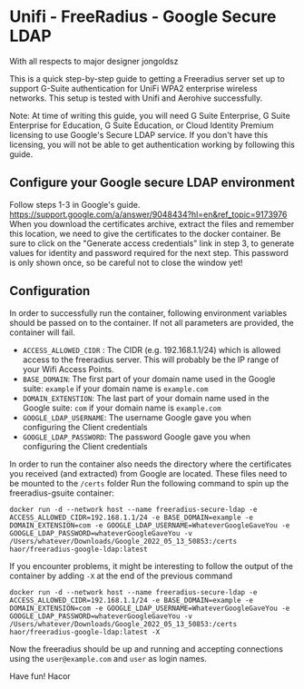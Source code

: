# Unifi - FreeRadius - Google Secure LDAP 

With all respects to major designer jongoldsz

This is a quick step-by-step guide to getting a Freeradius server set up to support G-Suite authentication for UniFi WPA2 enterprise wireless networks. This setup is tested with Unifi and Aerohive successfully.

Note: At time of writing this guide, you will need G Suite Enterprise, G Suite Enterprise for Education, G Suite Education, or Cloud Identity Premium licensing to use Google's Secure LDAP service. If you don't have this licensing, you will not be able to get authentication working by following this guide.

## Configure your Google secure LDAP environment
Follow steps 1-3 in Google's guide. https://support.google.com/a/answer/9048434?hl=en&ref_topic=9173976
When you download the certificates archive, extract the files and remember this location, we need to give the certificates to the docker container.
Be sure to click on the "Generate access credentials" link in step 3, to generate values for identity and password required for the next step. This password is only shown once, so be careful not to close the window yet!

## Configuration
In order to successfully run the container, following environment variables should be passed on to the container. If not all parameters are provided, the container will fail.

- `ACCESS_ALLOWED_CIDR` : The CIDR (e.g. 192.168.1.1/24) which is allowed access to the freeradius server. This will probably be the IP range of your Wifi Access Points.
- `BASE_DOMAIN`: The first part of your domain name used in the Google suite: `example` if your domain name is `example.com`
- `DOMAIN_EXTENSTION`: The last part of your domain name used in the Google suite: `com` if your domain name is `example.com`
- `GOOGLE_LDAP_USERNAME`: The username Google gave you when configuring the Client credentials
- `GOOGLE_LDAP_PASSWORD`: The password Google gave you when configuring the Client credentials 

In order to run the container also needs the directory where the certificates you received (and extracted) from Google are located. These files need to be mounted to the `/certs` folder
Run the following command to spin up the freeradius-gsuite container:

`docker run -d --network host --name freeradius-secure-ldap -e ACCESS_ALLOWED_CIDR=192.168.1.1/24 -e BASE_DOMAIN=example -e DOMAIN_EXTENSION=com -e GOOGLE_LDAP_USERNAME=WhateverGoogleGaveYou -e GOOGLE_LDAP_PASSWORD=whateverGoogleGaveYou -v /Users/whatever/Downloads/Google_2022_05_13_50853:/certs haor/freeradius-google-ldap:latest`

If you encounter problems, it might be interesting to follow the output of the container by adding `-X` at the end of the previous command

`docker run -d --network host --name freeradius-secure-ldap -e ACCESS_ALLOWED_CIDR=192.168.1.1/24 -e BASE_DOMAIN=example -e DOMAIN_EXTENSION=com -e GOOGLE_LDAP_USERNAME=WhateverGoogleGaveYou -e GOOGLE_LDAP_PASSWORD=whateverGoogleGaveYou -v /Users/whatever/Downloads/Google_2022_05_13_50853:/certs haor/freeradius-google-ldap:latest -X`

Now the freeradius should be up and running and accepting connections using the `user@example.com` and `user` as login names.

Have fun!
Hacor
